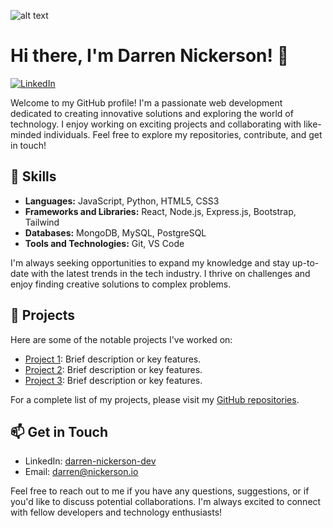 ![alt text](https://media.licdn.com/dms/image/D4E16AQG4E3R8FrrYgA/profile-displaybackgroundimage-shrink_350_1400/0/1687445148784?e=1692835200&v=beta&t=HQ5b1suXDYo-qKnEPYsU0hGvOJssM_n0rkQx7qMoj1M)



# Hi there, I'm Darren Nickerson! 👋

[![LinkedIn](https://img.shields.io/badge/LinkedIn-Connect-blue)](https://www.linkedin.com/in/darren-nickerson-dev)

Welcome to my GitHub profile! I'm a passionate web development dedicated to creating innovative solutions and exploring the world of technology. I enjoy working on exciting projects and collaborating with like-minded individuals. Feel free to explore my repositories, contribute, and get in touch!

## 🔧 Skills

- **Languages:** JavaScript, Python, HTML5, CSS3
- **Frameworks and Libraries:** React, Node.js, Express.js, Bootstrap, Tailwind
- **Databases:** MongoDB, MySQL, PostgreSQL
- **Tools and Technologies:** Git, VS Code
  
I'm always seeking opportunities to expand my knowledge and stay up-to-date with the latest trends in the tech industry. I thrive on challenges and enjoy finding creative solutions to complex problems.

## 💼 Projects

Here are some of the notable projects I've worked on:

- [Project 1](link-to-project-1): Brief description or key features.
- [Project 2](link-to-project-2): Brief description or key features.
- [Project 3](link-to-project-3): Brief description or key features.

For a complete list of my projects, please visit my [GitHub repositories](https://github.com/darren-nickerson).



## 📫 Get in Touch

- LinkedIn: [darren-nickerson-dev](https://www.linkedin.com/in/darren-nickerson-dev)
- Email: [darren@nickerson.io](mailto:darren@nickerson.io)

Feel free to reach out to me if you have any questions, suggestions, or if you'd like to discuss potential collaborations. I'm always excited to connect with fellow developers and technology enthusiasts!

